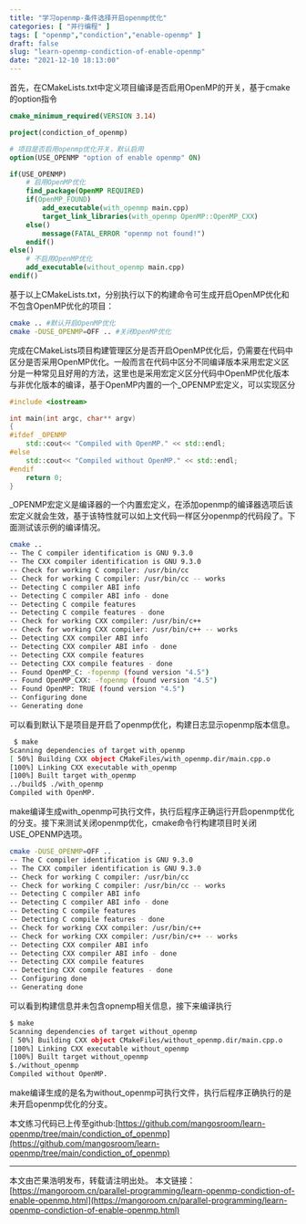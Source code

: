 ```yaml
---
title: "学习openmp-条件选择开启openmp优化"
categories: [ "并行编程" ]
tags: [ "openmp","condiction","enable-openmp" ]
draft: false
slug: "learn-openmp-condiction-of-enable-openmp"
date: "2021-12-10 18:13:00"
---
```


首先，在CMakeLists.txt中定义项目编译是否启用OpenMP的开关，基于cmake的option指令

```cmake
cmake_minimum_required(VERSION 3.14)

project(condiction_of_openmp)

# 项目是否启用openmp优化开关，默认启用
option(USE_OPENMP "option of enable openmp" ON)

if(USE_OPENMP)
    # 启用OpenMP优化
    find_package(OpenMP REQUIRED)
    if(OpenMP_FOUND)
        add_executable(with_openmp main.cpp)
        target_link_libraries(with_openmp OpenMP::OpenMP_CXX)
    else()
        message(FATAL_ERROR "openmp not found!")
    endif()
else()
    # 不启用OpenMP优化
    add_executable(without_openmp main.cpp)
endif()
```
基于以上CMakeLists.txt，分别执行以下的构建命令可生成开启OpenMP优化和不包含OpenMP优化的项目：

```bash
cmake .. #默认开启OpenMP优化
cmake -DUSE_OPENMP=OFF .. #关闭OpenMP优化
```
完成在CMakeLists项目构建管理区分是否开启OpenMP优化后，仍需要在代码中区分是否采用OpenMP优化。一般而言在代码中区分不同编译版本采用宏定义区分是一种常见且好用的方法，这里也是采用宏定义区分代码中OpenMP优化版本与非优化版本的编译，基于OpenMP内置的一个_OPENMP宏定义，可以实现区分
```cpp
#include <iostream>

int main(int argc, char** argv)
{
#ifdef _OPENMP
    std::cout<< "Compiled with OpenMP." << std::endl;
#else
    std::cout<< "Compiled without OpenMP." << std::endl;
#endif
    return 0;
}
```
_OPENMP宏定义是编译器的一个内置宏定义，在添加openmp的编译器选项后该宏定义就会生效，基于该特性就可以如上文代码一样区分openmp的代码段了。下面测试该示例的编译情况。

```bash
cmake ..
-- The C compiler identification is GNU 9.3.0
-- The CXX compiler identification is GNU 9.3.0
-- Check for working C compiler: /usr/bin/cc
-- Check for working C compiler: /usr/bin/cc -- works
-- Detecting C compiler ABI info
-- Detecting C compiler ABI info - done
-- Detecting C compile features
-- Detecting C compile features - done
-- Check for working CXX compiler: /usr/bin/c++
-- Check for working CXX compiler: /usr/bin/c++ -- works
-- Detecting CXX compiler ABI info
-- Detecting CXX compiler ABI info - done
-- Detecting CXX compile features
-- Detecting CXX compile features - done
-- Found OpenMP_C: -fopenmp (found version "4.5") 
-- Found OpenMP_CXX: -fopenmp (found version "4.5") 
-- Found OpenMP: TRUE (found version "4.5")  
-- Configuring done
-- Generating done
```

可以看到默认下是项目是开启了openmp优化，构建日志显示openmp版本信息。

```bash
 $ make
Scanning dependencies of target with_openmp
[ 50%] Building CXX object CMakeFiles/with_openmp.dir/main.cpp.o
[100%] Linking CXX executable with_openmp
[100%] Built target with_openmp
../build$ ./with_openmp 
Compiled with OpenMP.
```
make编译生成with_openmp可执行文件，执行后程序正确运行开启openmp优化的分支。接下来测试关闭openmp优化，cmake命令行构建项目时关闭USE_OPENMP选项。

```bash
cmake -DUSE_OPENMP=OFF ..
-- The C compiler identification is GNU 9.3.0
-- The CXX compiler identification is GNU 9.3.0
-- Check for working C compiler: /usr/bin/cc
-- Check for working C compiler: /usr/bin/cc -- works
-- Detecting C compiler ABI info
-- Detecting C compiler ABI info - done
-- Detecting C compile features
-- Detecting C compile features - done
-- Check for working CXX compiler: /usr/bin/c++
-- Check for working CXX compiler: /usr/bin/c++ -- works
-- Detecting CXX compiler ABI info
-- Detecting CXX compiler ABI info - done
-- Detecting CXX compile features
-- Detecting CXX compile features - done
-- Configuring done
-- Generating done
```

可以看到构建信息并未包含opnemp相关信息，接下来编译执行

```bash
$ make
Scanning dependencies of target without_openmp
[ 50%] Building CXX object CMakeFiles/without_openmp.dir/main.cpp.o
[100%] Linking CXX executable without_openmp
[100%] Built target without_openmp
$./without_openmp 
Compiled without OpenMP.
```

make编译生成的是名为without_openmp可执行文件，执行后程序正确执行的是未开启openmp优化的分支。


本文练习代码已上传至github:[https://github.com/mangosroom/learn-openmp/tree/main/condiction_of_openmp](https://github.com/mangosroom/learn-openmp/tree/main/condiction_of_openmp)


------

本文由芒果浩明发布，转载请注明出处。
本文链接：[https://mangoroom.cn/parallel-programming/learn-openmp-condiction-of-enable-openmp.html](https://mangoroom.cn/parallel-programming/learn-openmp-condiction-of-enable-openmp.html)